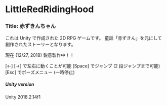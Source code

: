 # LittleRedRidingHood

### Title: 赤ずきんちゃん

これは Unity で作成された 2D RPG ゲームです。
童話「赤ずきん」を元にして創作されたストーリーとなります。

現在 (12/27, 2018) 鋭意製作中！！

[←] [→] で左右に動くことが可能
[Space] でジャンプ (2 段ジャンプまで可能) 
[Esc] でポーズメニュー (一時停止)



##### Unity version
Unity 2018.2.14f1

